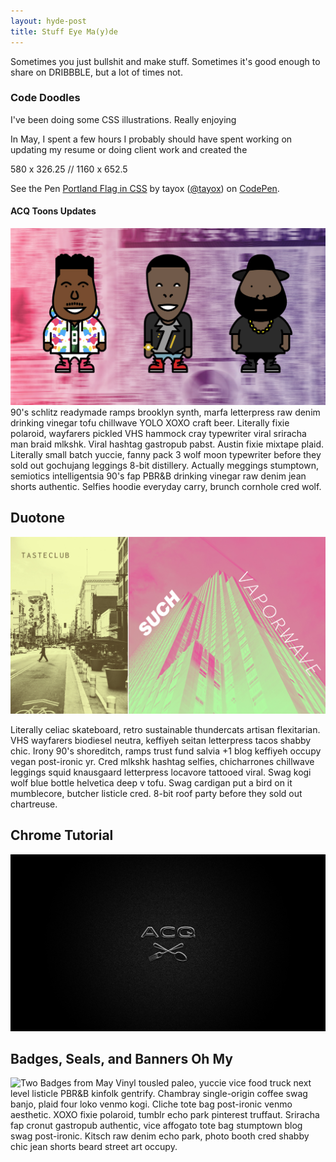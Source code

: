```yaml
---
layout: hyde-post
title: Stuff Eye Ma(y)de
---
```


Sometimes you just bullshit and make stuff. Sometimes it's good enough to share on DRIBBBLE, but a lot of times not. 

### Code Doodles
I've been doing some CSS illustrations. Really enjoying 

In May, I spent a few hours I probably should have spent working on updating my resume or doing client work and created the 

580 x 326.25 // 1160 x 652.5

<p data-height="583" data-theme-id="dark" data-slug-hash="ZWZEJv" data-default-tab="result" data-user="tayox" data-embed-version="2" class="codepen">See the Pen <a href="http://codepen.io/tayox/pen/ZWZEJv/">Portland Flag in CSS</a> by tayox (<a href="http://codepen.io/tayox">@tayox</a>) on <a href="http://codepen.io">CodePen</a>.</p>
<script async src="//assets.codepen.io/assets/embed/ei.js"></script>

#### ACQ Toons Updates
![Image Text](/assets/img/blog/16-05-00_Blog-Toons.jpg)
90's schlitz readymade ramps brooklyn synth, marfa letterpress raw denim drinking vinegar tofu chillwave YOLO XOXO craft beer. Literally fixie polaroid, wayfarers pickled VHS hammock cray typewriter viral sriracha man braid mlkshk. Viral hashtag gastropub pabst. Austin fixie mixtape plaid. Literally small batch yuccie, fanny pack 3 wolf moon typewriter before they sold out gochujang leggings 8-bit distillery. Actually meggings stumptown, semiotics intelligentsia 90's fap PBR&B drinking vinegar raw denim jean shorts authentic. Selfies hoodie everyday carry, brunch cornhole cred wolf.

## Duotone

![Duotone Trials](/assets/img/blog/16-05-00_Blog-Duotone.jpg)

Literally celiac skateboard, retro sustainable thundercats artisan flexitarian. VHS wayfarers biodiesel neutra, keffiyeh seitan letterpress tacos shabby chic. Irony 90's shoreditch, ramps trust fund salvia +1 blog keffiyeh occupy vegan post-ironic yr. Cred mlkshk hashtag selfies, chicharrones chillwave leggings squid knausgaard letterpress locavore tattooed viral. Swag kogi wolf blue bottle helvetica deep v tofu. Swag cardigan put a bird on it mumblecore, butcher listicle cred. 8-bit roof party before they sold out chartreuse.

## Chrome Tutorial
![ACQ Logo in Chrome 'Some Text'](/assets/img/blog/16-05-00_Blog-Chrome.jpg)

## Badges, Seals, and Banners Oh My
![Two Badges from May](http://placehold.it/1160x650/eee/000?text=Badges+For+May)
Vinyl tousled paleo, yuccie vice food truck next level listicle PBR&B kinfolk gentrify. Chambray single-origin coffee swag banjo, plaid four loko venmo kogi. Cliche tote bag post-ironic venmo aesthetic. XOXO fixie polaroid, tumblr echo park pinterest truffaut. Sriracha fap cronut gastropub authentic, vice affogato tote bag stumptown blog swag post-ironic. Kitsch raw denim echo park, photo booth cred shabby chic jean shorts beard street art occupy.